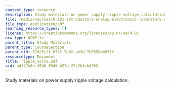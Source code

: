```yaml
---
content_type: resource
description: Study materials on power supply ripple voltage calculation.
file: /media/courses/6-101-introductory-analog-electronics-laboratory-spring-2007/4df47e8d494605d5b27d27c2b1cb6953_ripple_volts.pdf
file_type: application/pdf
learning_resource_types: []
license: https://creativecommons.org/licenses/by-nc-sa/4.0/
ocw_type: OCWFile
parent_title: Study Materials
parent_type: CourseSection
parent_uid: 57dc5c2f-b72f-7a02-ab9d-7b55504b951f
resourcetype: Document
title: ripple_volts.pdf
uid: 4df47e8d-4946-05d5-b27d-27c2b1cb6953
---
```

Study materials on power supply ripple voltage calculation.